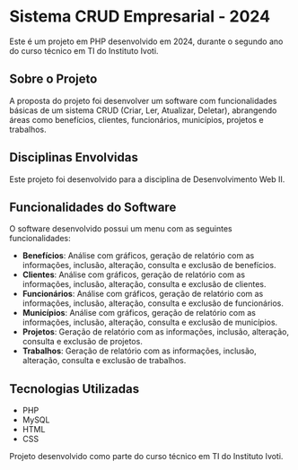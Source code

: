 # Sistema CRUD Empresarial - 2024

Este é um projeto em PHP desenvolvido em 2024, durante o segundo ano do curso técnico em TI do Instituto Ivoti.

## Sobre o Projeto

A proposta do projeto foi desenvolver um software com funcionalidades básicas de um sistema CRUD (Criar, Ler, Atualizar, Deletar), abrangendo áreas como benefícios, clientes, funcionários, municípios, projetos e trabalhos.

## Disciplinas Envolvidas

Este projeto foi desenvolvido para a disciplina de Desenvolvimento Web II. 

## Funcionalidades do Software

O software desenvolvido possui um menu com as seguintes funcionalidades:

- **Benefícios**: Análise com gráficos, geração de relatório com as informações, inclusão, alteração, consulta e exclusão de benefícios.
- **Clientes**: Análise com gráficos, geração de relatório com as informações, inclusão, alteração, consulta e exclusão de clientes.
- **Funcionários**: Análise com gráficos, geração de relatório com as informações, inclusão, alteração, consulta e exclusão de funcionários.
- **Municípios**: Análise com gráficos, geração de relatório com as informações, inclusão, alteração, consulta e exclusão de municípios.
- **Projetos**: Geração de relatório com as informações, inclusão, alteração, consulta e exclusão de projetos.
- **Trabalhos**: Geração de relatório com as informações, inclusão, alteração, consulta e exclusão de trabalhos.

## Tecnologias Utilizadas

- PHP
- MySQL
- HTML
- CSS

Projeto desenvolvido como parte do curso técnico em TI do Instituto Ivoti.
